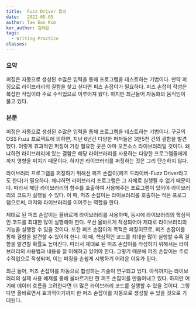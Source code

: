 ```yaml
---
title:  Fuzz Driver 합성
date:   2022-05-05
author: Tae Eun Kim
kor_author: 김태은
tags:
  - Writing Practice
classes: 
---
```


### 요약
퍼징은 자동으로 생성된 수많은 입력을 통해 프로그램을 테스트하는 기법이다. 만약 퍼징으로 라이브러리의 결함을 찾고 싶다면 퍼즈 손잡이가 필요하다. 퍼즈 손잡이 작성은 복잡한 작업이라 주로 수작업으로 이루어져 왔다. 하지만 최근들어 자동화의 움직임이 불고 있다.

### 본문
퍼징은 자동으로 생성된 수많은 입력을 통해 프로그램을 테스트하는 기법이다. 구글의 OSS Fuzz 프로젝트에 의하면, 지난 6년간 다양한 퍼저들은 3만5천 건의 결함을 발견했다. 이렇게 효과적인 퍼징이 가장 필요한 곳은 아마 오픈소스 라이브러리일 것이다. 왜냐하면 라이브러리에 있는 결함은 해당 라이브러리를 사용하는 다양한 프로그램들에게까지 영향을 미치기 때문이다. 하지만 라이브러리를 퍼징하는 것은 그리 단순하지 않다.

라이브러리 프로그램을 퍼징하기 위해선 퍼즈 손잡이(퍼즈 드라이버-Fuzz Driver라고도 한다)가 필요하다. 왜냐하면 라이브러리 프로그램은 그 자체로 실행될 수 없기 때문이다. 따라서 해당 라이브러리의 함수를 호출하여 사용해주는 프로그램이 있어야 라이브러리의 코드가 실행될 수 있다. 이 때, 퍼즈 손잡이는 라이브러리를 호출하는 작은 프로그램으로써, 퍼저와 라이브러리를 이어주는 역할을 한다.

제대로 된 퍼즈 손잡이는 올바르게 라이브러리를 사용하며, 동시에 라이브러리의 핵심적인 코드를 최대한 많이 실행해야 한다. 우선 올바르게 작성되어야 제대로 라이브러리의 기능을 실행할 수 있을 것이다. 또한 퍼즈 손잡이의 목적은 퍼징이므로, 퍼즈 손잡이를 통해 결함을 발견할 수 있어야 한다. 이 때, 핵심적인 코드를 최대한 많이 실행할 수록 결함을 발견할 확률도 높아진다. 따라서 제대로 된 퍼즈 손잡이를 작성하기 위해서는 라이브러리의 사용법과 내용을 잘 이해하고 있어야 한다. 그렇기 때문에 퍼즈 손잡이는 주로 수작업으로 작성되며, 이는 퍼징을 손쉽게 시행하기 어려운 이유가 된다. 

최근 들어, 퍼즈 손잡이를 자동으로 합성하는 기술이 연구되고 있다. 아직까지는 라이브러리의 실제 사용 예제를 통해 올바르기만 한 퍼즈 손잡이를 만들어내고 있다. 하지만 여기에 데이터 흐름을 고려한다면 더 많은 라이브러리 코드를 실행할 수 있을 것이다. 그렇다면 올바르면서 효과적이기까지 한 퍼즈 손잡이를 자동으로 생성할 수 있을 것으로 기대된다.